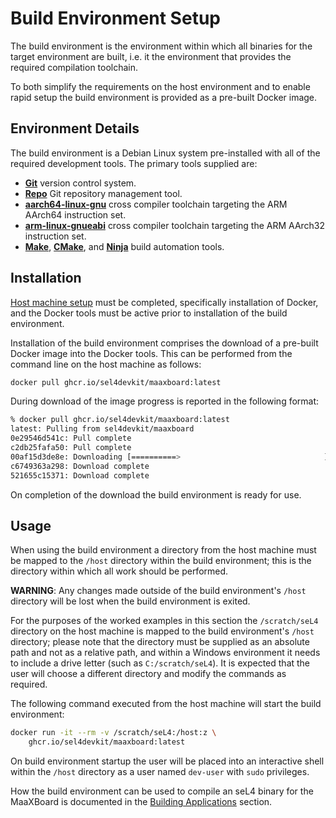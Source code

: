 # Build Environment Setup

The build environment is the environment within which all binaries for the target environment are built, i.e. it the environment that provides the required compilation toolchain.

To both simplify the requirements on the host environment and to enable rapid setup the build environment is provided as a pre-built Docker image.

## Environment Details

The build environment is a Debian Linux system pre-installed with all of the required development tools. The primary tools supplied are:

- [__Git__](https://git-scm.com) version control system.
- [__Repo__](https://gerrit.googlesource.com/git-repo/+/refs/heads/master/README.md) Git repository management tool.
- [__aarch64-linux-gnu__](https://gcc.gnu.org) cross compiler toolchain targeting the ARM AArch64 instruction set.
- [__arm-linux-gnueabi__](https://gcc.gnu.org) cross compiler toolchain targeting the ARM AArch32 instruction set.
- [__Make__](https://www.gnu.org/software/make/), [__CMake__](https://cmake.org), and [__Ninja__](https://ninja-build.org) build automation tools.

## Installation

[Host machine setup](host_machine_setup.md) must be completed, specifically installation of Docker, and the Docker tools must be active prior to installation of the build environment.

Installation of the build environment comprises the download of a pre-built Docker image into the Docker tools. This can be performed from the command line on the host machine as follows:

```bash
docker pull ghcr.io/sel4devkit/maaxboard:latest
```

During download of the image progress is reported in the following format:

```bash
% docker pull ghcr.io/sel4devkit/maaxboard:latest
latest: Pulling from sel4devkit/maaxboard
0e29546d541c: Pull complete 
c2db25fafa50: Pull complete 
00af15d3de8e: Downloading [==========>                                ]  241.7MB/1.188GB
c6749363a298: Download complete 
521655c15371: Download complete 
```

On completion of the download the build environment is ready for use.

## Usage

When using the build environment a directory from the host machine must be mapped to the `/host` directory within the build environment; this is the directory within which all work should be performed.

**WARNING**: Any changes made outside of the build environment's `/host` directory will be lost when the build environment is exited.

For the purposes of the worked examples in this section the `/scratch/seL4` directory on the host machine is mapped to the build environment's `/host` directory; please note that the directory must be supplied as an absolute path and not as a relative path, and within a Windows environment it needs to include a drive letter (such as `C:/scratch/seL4`). It is expected that the user will choose a different directory and modify the commands as required.

The following command executed from the host machine will start the build environment:

```bash
docker run -it --rm -v /scratch/seL4:/host:z \
    ghcr.io/sel4devkit/maaxboard:latest
```

On build environment startup the user will be placed into an interactive shell within the `/host` directory as a user named `dev-user` with `sudo` privileges.

How the build environment can be used to compile an seL4 binary for the MaaXBoard is documented in the [Building Applications](building_applications.md) section.
